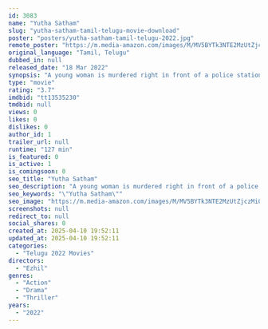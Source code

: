 ```yaml
---
id: 3083
name: "Yutha Satham"
slug: "yutha-satham-tamil-telugu-movie-download"
poster: "posters/yutha-satham-tamil-telugu-2022.jpg"
remote_poster: "https://m.media-amazon.com/images/M/MV5BYTk3NTE2MzUtZjczMi00Yzc2LWJmMmEtNWZmNTJjN2NkODAzXkEyXkFqcGc@._V1_SX300.jpg"
original_language: "Tamil, Telugu"
dubbed_in: null
released_date: "18 Mar 2022"
synopsis: "A young woman is murdered right in front of a police station. The inspector at the station suspects her boyfriend, a private detective, who claims he is innocent."
type: "movie"
rating: "3.7"
imdbid: "tt13535230"
tmdbid: null
views: 0
likes: 0
dislikes: 0
author_id: 1
trailer_url: null
runtime: "127 min"
is_featured: 0
is_active: 1
is_comingsoon: 0
seo_title: "Yutha Satham"
seo_description: "A young woman is murdered right in front of a police station. The inspector at the station suspects her boyfriend, a private detective, who claims he is innocent."
seo_keywords: "\"Yutha Satham\""
seo_image: "https://m.media-amazon.com/images/M/MV5BYTk3NTE2MzUtZjczMi00Yzc2LWJmMmEtNWZmNTJjN2NkODAzXkEyXkFqcGc@._V1_SX300.jpg"
screenshots: null
redirect_to: null
social_shares: 0
created_at: 2025-04-10 19:52:11
updated_at: 2025-04-10 19:52:11
categories:
  - "Telugu 2022 Movies"
directors:
  - "Ezhil"
genres:
  - "Action"
  - "Drama"
  - "Thriller"
years:
  - "2022"
---
```

